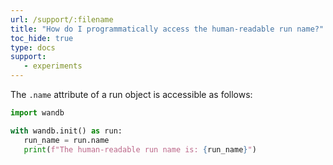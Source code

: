 ```yaml
---
url: /support/:filename
title: "How do I programmatically access the human-readable run name?"
toc_hide: true
type: docs
support:
   - experiments
---
```

The `.name` attribute of a run object is accessible as follows:

```python
import wandb

with wandb.init() as run:
   run_name = run.name
   print(f"The human-readable run name is: {run_name}")
```